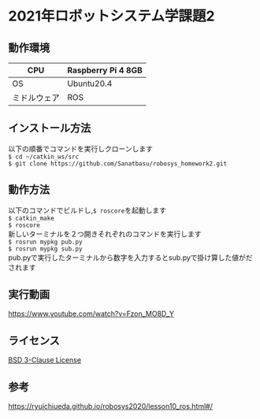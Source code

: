 # 2021年ロボットシステム学課題2
## 動作環境
|  CPU |  Raspberry Pi 4 8GB  |
| ---- | ---- |
|  OS  |  Ubuntu20.4  |
|  ミドルウェア|  ROS  |
## インストール方法
  以下の順番でコマンドを実行しクローンします  
 `$ cd ~/catkin_ws/src`      
 `$ git clone https://github.com/Sanatbasu/robosys_homework2.git`  
 ## 動作方法
 以下のコマンドでビルドし,`$ roscore`を起動します    
 `$ catkin_make`     
`$ roscore`    
新しいターミナルを２つ開きそれぞれのコマンドを実行します    
`$ rosrun mypkg pub.py`    
`$ rosrun mypkg sub.py`    
pub.pyで実行したターミナルから数字を入力するとsub.pyで掛け算した値がだされます
## 実行動画
https://www.youtube.com/watch?v=Fzon_MO8D_Y
## ライセンス
[BSD 3-Clause License](https://github.com/Sanatbasu/robosys_homework2/blob/add-license-1/LICENSE)
## 参考
https://ryuichiueda.github.io/robosys2020/lesson10_ros.html#/
